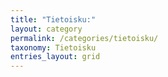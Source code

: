```yaml
---
title: "Tietoisku:"
layout: category
permalink: /categories/tietoisku/
taxonomy: Tietoisku
entries_layout: grid
---
```

